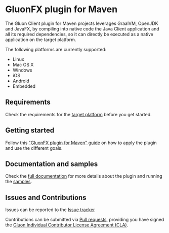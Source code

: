# GluonFX plugin for Maven

The Gluon Client plugin for Maven projects leverages GraalVM, OpenJDK and JavaFX,
by compiling into native code the Java Client application and all its required dependencies,
so it can directly be executed as a native application on the target platform.

The following platforms are currently supported:

* Linux
* Mac OS X
* Windows
* iOS
* Android
* Embedded

## Requirements

Check the requirements for the [target platform](https://docs.gluonhq.com/#_platforms) before you get started.

## Getting started

Follow this ["GluonFX plugin for Maven" guide](https://docs.gluonhq.com/#_gluonfx_plugin_for_maven) on how to apply the plugin and use the different goals.

## Documentation and samples

Check the [full documentation](https://docs.gluonhq.com/) for more details about the plugin and running the [samples](https://github.com/gluonhq/gluon-samples/).

## Issues and Contributions ##

Issues can be reported to the [Issue tracker](https://github.com/gluonhq/client-maven-plugin/issues)

Contributions can be submitted via [Pull requests](https://github.com/gluonhq/client-maven-plugin/pulls),
providing you have signed the [Gluon Individual Contributor License Agreement (CLA)](https://docs.google.com/forms/d/16aoFTmzs8lZTfiyrEm8YgMqMYaGQl0J8wA0VJE2LCCY).